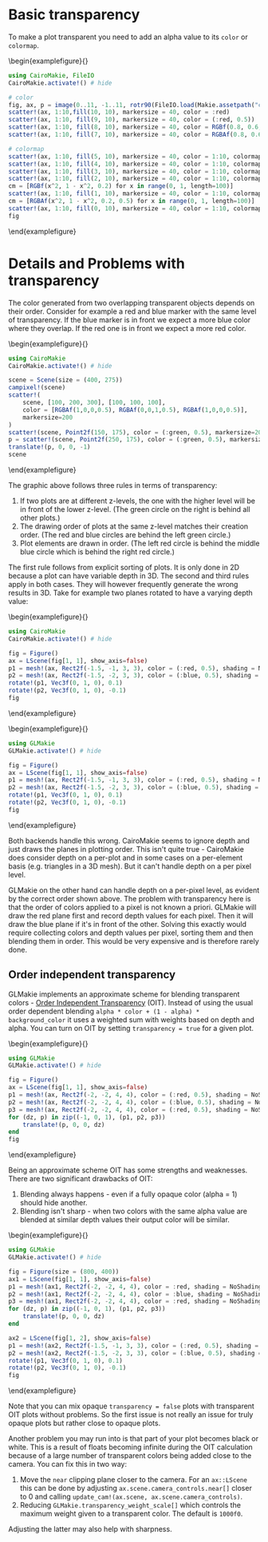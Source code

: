# Basic transparency

To make a plot transparent you need to add an alpha value to its `color` or `colormap`.

\begin{examplefigure}{}

```julia
using CairoMakie, FileIO
CairoMakie.activate!() # hide

# color
fig, ax, p = image(0..11, -1..11, rotr90(FileIO.load(Makie.assetpath("cow.png"))))
scatter!(ax, 1:10,fill(10, 10), markersize = 40, color = :red)
scatter!(ax, 1:10, fill(9, 10), markersize = 40, color = (:red, 0.5))
scatter!(ax, 1:10, fill(8, 10), markersize = 40, color = RGBf(0.8, 0.6, 0.1))
scatter!(ax, 1:10, fill(7, 10), markersize = 40, color = RGBAf(0.8, 0.6, 0.1, 0.5))

# colormap
scatter!(ax, 1:10, fill(5, 10), markersize = 40, color = 1:10, colormap = :viridis)
scatter!(ax, 1:10, fill(4, 10), markersize = 40, color = 1:10, colormap = (:viridis, 0.5),)
scatter!(ax, 1:10, fill(3, 10), markersize = 40, color = 1:10, colormap = [:red, :orange],)
scatter!(ax, 1:10, fill(2, 10), markersize = 40, color = 1:10, colormap = [(:red, 0.5), (:orange, 0.5)])
cm = [RGBf(x^2, 1 - x^2, 0.2) for x in range(0, 1, length=100)]
scatter!(ax, 1:10, fill(1, 10), markersize = 40, color = 1:10, colormap = cm)
cm = [RGBAf(x^2, 1 - x^2, 0.2, 0.5) for x in range(0, 1, length=100)]
scatter!(ax, 1:10, fill(0, 10), markersize = 40, color = 1:10, colormap = cm)
fig
```

\end{examplefigure}

# Details and Problems with transparency

The color generated from two overlapping transparent objects depends on their order. Consider for example a red and blue marker with the same level of transparency. If the blue marker is in front we expect a more blue color where they overlap. If the red one is in front we expect a more red color.

\begin{examplefigure}{}

```julia
using CairoMakie
CairoMakie.activate!() # hide

scene = Scene(size = (400, 275))
campixel!(scene)
scatter!(
    scene, [100, 200, 300], [100, 100, 100],
    color = [RGBAf(1,0,0,0.5), RGBAf(0,0,1,0.5), RGBAf(1,0,0,0.5)],
    markersize=200
)
scatter!(scene, Point2f(150, 175), color = (:green, 0.5), markersize=200)
p = scatter!(scene, Point2f(250, 175), color = (:green, 0.5), markersize=200)
translate!(p, 0, 0, -1)
scene
```

\end{examplefigure}

The graphic above follows three rules in terms of transparency:

1. If two plots are at different z-levels, the one with the higher level will be in front of the lower z-level. (The  green circle on the right is behind all other plots.)
2. The drawing order of plots at the same z-level matches their creation order. (The red and blue circles are behind the left green circle.)
3. Plot elements are drawn in order. (The left red circle is behind the middle blue circle which is behind the right red circle.)

The first rule follows from explicit sorting of plots. It is only done in 2D because a plot can have variable depth in 3D. The second and third rules apply in both cases. They will however frequently generate the wrong results in 3D. Take for example two planes rotated to have a varying depth value:

\begin{examplefigure}{}

```julia
using CairoMakie
CairoMakie.activate!() # hide

fig = Figure()
ax = LScene(fig[1, 1], show_axis=false)
p1 = mesh!(ax, Rect2f(-1.5, -1, 3, 3), color = (:red, 0.5), shading = NoShading)
p2 = mesh!(ax, Rect2f(-1.5, -2, 3, 3), color = (:blue, 0.5), shading = NoShading)
rotate!(p1, Vec3f(0, 1, 0), 0.1)
rotate!(p2, Vec3f(0, 1, 0), -0.1)
fig
```

\end{examplefigure}

\begin{examplefigure}{}

```julia
using GLMakie
GLMakie.activate!() # hide

fig = Figure()
ax = LScene(fig[1, 1], show_axis=false)
p1 = mesh!(ax, Rect2f(-1.5, -1, 3, 3), color = (:red, 0.5), shading = NoShading)
p2 = mesh!(ax, Rect2f(-1.5, -2, 3, 3), color = (:blue, 0.5), shading = NoShading)
rotate!(p1, Vec3f(0, 1, 0), 0.1)
rotate!(p2, Vec3f(0, 1, 0), -0.1)
fig
```

\end{examplefigure}

Both backends handle this wrong. CairoMakie seems to ignore depth and just draws the planes in plotting order. This isn't quite true - CairoMakie does consider depth on a per-plot and in some cases on a per-element basis (e.g. triangles in a 3D mesh). But it can't handle depth on a per pixel level.

GLMakie on the other hand can handle depth on a per-pixel level, as evident by the correct order shown above. The problem with transparency here is that the order of colors applied to a pixel is not known a priori. GLMakie will draw the red plane first and record depth values for each pixel. Then it will draw the blue plane if it's in front of the other. Solving this exactly would require collecting colors and depth values per pixel, sorting them and then blending them in order. This would be very expensive and is therefore rarely done.

## Order independent transparency

GLMakie implements an approximate scheme for blending transparent colors - [Order Independent Transparency](https://jcgt.org/published/0002/02/09/) (OIT). Instead of using the usual order dependent blending `alpha * color + (1 - alpha) * background_color` it uses a weighted sum with weights based on depth and alpha. You can turn on OIT by setting `transparency = true` for a given plot.

\begin{examplefigure}{}

```julia
using GLMakie
GLMakie.activate!() # hide

fig = Figure()
ax = LScene(fig[1, 1], show_axis=false)
p1 = mesh!(ax, Rect2f(-2, -2, 4, 4), color = (:red, 0.5), shading = NoShading, transparency = true)
p2 = mesh!(ax, Rect2f(-2, -2, 4, 4), color = (:blue, 0.5), shading = NoShading, transparency = true)
p3 = mesh!(ax, Rect2f(-2, -2, 4, 4), color = (:red, 0.5), shading = NoShading, transparency = true)
for (dz, p) in zip((-1, 0, 1), (p1, p2, p3))
    translate!(p, 0, 0, dz)
end
fig
```

\end{examplefigure}

Being an approximate scheme OIT has some strengths and weaknesses. There are two significant drawbacks of OIT:

1. Blending always happens - even if a fully opaque color (alpha = 1) should hide another.
2. Blending isn't sharp - when two colors with the same alpha value are blended at similar depth values their output color will be similar.

\begin{examplefigure}{}

```julia
using GLMakie
GLMakie.activate!() # hide

fig = Figure(size = (800, 400))
ax1 = LScene(fig[1, 1], show_axis=false)
p1 = mesh!(ax1, Rect2f(-2, -2, 4, 4), color = :red, shading = NoShading, transparency = true)
p2 = mesh!(ax1, Rect2f(-2, -2, 4, 4), color = :blue, shading = NoShading, transparency = true)
p3 = mesh!(ax1, Rect2f(-2, -2, 4, 4), color = :red, shading = NoShading, transparency = true)
for (dz, p) in zip((-1, 0, 1), (p1, p2, p3))
    translate!(p, 0, 0, dz)
end

ax2 = LScene(fig[1, 2], show_axis=false)
p1 = mesh!(ax2, Rect2f(-1.5, -1, 3, 3), color = (:red, 0.5), shading = NoShading, transparency=true)
p2 = mesh!(ax2, Rect2f(-1.5, -2, 3, 3), color = (:blue, 0.5), shading = NoShading, transparency=true)
rotate!(p1, Vec3f(0, 1, 0), 0.1)
rotate!(p2, Vec3f(0, 1, 0), -0.1)
fig
```

\end{examplefigure}

Note that you can mix opaque `transparency = false` plots with transparent OIT plots without problems. So the first issue is not really an issue for truly opaque plots but rather close to opaque plots.

Another problem you may run into is that part of your plot becomes black or white. This is a result of floats becoming infinite during the OIT calculation because of a large number of transparent colors being added close to the camera. You can fix this in two way:

1. Move the `near` clipping plane closer to the camera. For an `ax::LScene` this can be done by adjusting `ax.scene.camera_controls.near[]` closer to 0 and calling `update_cam!(ax.scene, ax.scene.camera_controls)`.
2. Reducing `GLMakie.transparency_weight_scale[]` which controls the maximum weight given to a transparent color. The default is `1000f0`.

Adjusting the latter may also help with sharpness.
